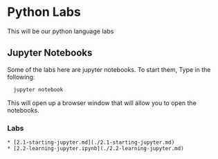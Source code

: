 # Python Labs

This will be our python language labs



## Jupyter Notebooks

Some of the labs here are jupyter notebooks.  To start them, Type in the following:

```bash
  jupyter notebook
```


This will open up a browser window that will allow you to open the notebooks. 


### Labs

    * [2.1-starting-jupyter.md](./2.1-starting-jupyter.md)
    * [2.2-learning-jupyter.ipynb](./2.2-learning-jupyter.md)

